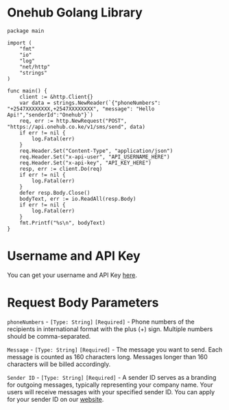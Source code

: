 # Onehub Golang Library
```golang
package main

import (
    "fmt"
    "io"
    "log"
    "net/http"
    "strings"
)

func main() {
    client := &http.Client{}
    var data = strings.NewReader(`{"phoneNumbers": "+2547XXXXXXXX,+2547XXXXXXXX", "message": "Hello Api!","senderId":"Onehub"}`)
    req, err := http.NewRequest("POST", "https://api.onehub.co.ke/v1/sms/send", data)
    if err != nil {
        log.Fatal(err)
    }
    req.Header.Set("Content-Type", "application/json")
    req.Header.Set("x-api-user", "API_USERNAME_HERE")
    req.Header.Set("x-api-key", "API_KEY_HERE")
    resp, err := client.Do(req)
    if err != nil {
        log.Fatal(err)
    }
    defer resp.Body.Close()
    bodyText, err := io.ReadAll(resp.Body)
    if err != nil {
        log.Fatal(err)
    }
    fmt.Printf("%s\n", bodyText)
}
```
# Username and API Key
You can get your username and API Key [here](https://dashboard.onehub.co.ke/account/0/user/signup).
# Request Body Parameters
`phoneNumbers` - `[Type: String]` `[Required]` - Phone numbers of the recipients in international format with the plus (+) sign. Multiple numbers should be comma-separated.

`Message` - `[Type: String]` `[Required]` - The message you want to send. Each message is counted as 160 characters long. Messages longer than 160 characters will be billed accordingly.

`Sender ID` - `[Type: String]` `[Required]` - A sender ID serves as a branding for outgoing messages, typically representing your company name. Your users will receive messages with your specified sender ID. You can apply for your sender ID on our [website](https://onehub.co.ke/).
